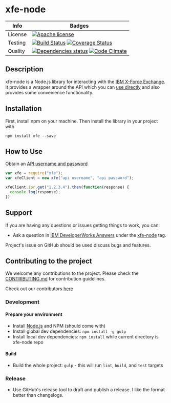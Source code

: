 # xfe-node

| Info          | Badges        |
| ------------- | ------------- |
| License  | [![Apache license][license-image]][license-url]  |
| Testing  | [![Build Status][build-image]][build-url] [![Coverage Status][coverage-image]][coverage-url] |
| Quality |  [![Dependencies status][dep-status-image]][dep-status-url]  [![Code Climate][code-climate-image]][code-climate-url] |

## Description

xfe-node is a Node.js library for interacting with the [IBM X-Force Exchange](https://exchange.xforce.ibmcloud.com).
It provides a wrapper around the API which you can [use directly](https://api.xforce.ibmcloud.com) and 
also provides some convenience functionality.

## Installation

First, install npm on your machine. Then install the library in your project with
```shell
npm install xfe --save
```

## How to Use

Obtain an [API username and password](https://exchange.xforce.ibmcloud.com/settings/api)

```javascript
var xfe = require("xfe");
var xfeClient = new xfe("api username", "api password");

xfeClient.ipr.get("1.2.3.4").then(function(response) {
  console.log(response);
})
```

## Support
If you are having any questions or issues getting things to work, you can:

* Ask a question in [IBM DeveloperWorks Answers](https://developer.ibm.com/answers/index.html) under the [xfe-node](https://developer.ibm.com/answers/topics/xfe-node/) tag.

Project's issue on GitHub should be used discuss bugs and features.

## Contributing to the project

We welcome any contributions to the project. Please check the [CONTRIBUTING.md](CONTRIBUTING.md) for contribution guidelines.

Check out our contributors [here](https://github.com/ibm-xforce/xfe-node/graphs/contributors)

### Development
#### Prepare your environment
* Install [Node.js](http://nodejs.org/) and NPM (should come with)
* Install global dev dependencies: `npm install -g gulp`
* Install local dev dependencies: `npm install` while current directory is xfe-node repo

#### Build
* Build the whole project: `gulp` - this will run `lint`, `build`, and `test` targets

### Release
* Use GitHub's release tool to draft and publish a release. I like the format better than
changelogs.

[bower-image]: https://img.shields.io/bower/v/xfe-node.svg?style=flat-square
[bower-url]: http://bower.io/search/?q=xfe-node
[build-image]: http://img.shields.io/travis/ibm-xforce/xfe-node.svg?style=flat-square
[build-url]: https://travis-ci.org/ibm-xforce/xfe-node
[dep-status-image]: https://img.shields.io/david/ibm-xforce/xfe-node.svg?style=flat-square
[dep-status-url]: https://david-dm.org/ibm-xforce/xfe-node
[coverage-image]: https://img.shields.io/coveralls/ibm-xforce/xfe-node.svg?style=flat-square
[coverage-url]: https://coveralls.io/r/ibm-xforce/xfe-node?branch=master
[code-climate-image]: https://img.shields.io/codeclimate/github/ibm-xforce/xfe-node.svg?style=flat-square
[code-climate-url]: https://codeclimate.com/github/ibm-xforce/xfe-node
[license-image]: http://img.shields.io/badge/license-Apachev2-blue.svg?style=flat-square
[license-url]: http://www.apache.org/licenses/LICENSE-2.0
